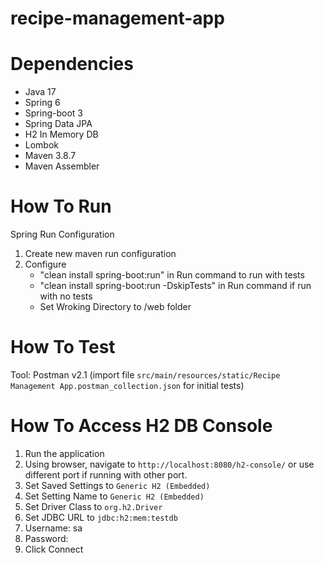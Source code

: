 # recipe-management-app

# Dependencies
- Java 17
- Spring 6
- Spring-boot 3
- Spring Data JPA
- H2 In Memory DB
- Lombok
- Maven 3.8.7
- Maven Assembler


# How To Run
Spring Run Configuration 
1. Create new maven run configuration
2. Configure
   - "clean install spring-boot:run" in Run command to run with tests
   - "clean install spring-boot:run -DskipTests" in Run command if run with no tests
   - Set Wroking Directory to /web folder

# How To Test
Tool: Postman v2.1 (import file `src/main/resources/static/Recipe Management App.postman_collection.json` for initial tests)

# How To Access H2 DB Console
1. Run the application
2. Using browser, navigate to `http://localhost:8080/h2-console/` or use different port if running with other port.
3. Set Saved Settings to `Generic H2 (Embedded)`
4. Set Setting Name to `Generic H2 (Embedded)`
5. Set Driver Class to `org.h2.Driver`
6. Set JDBC URL to `jdbc:h2:mem:testdb`
7. Username: sa
8. Password: <leave blank>
9. Click Connect